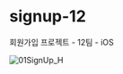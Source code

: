 # signup-12
회원가입 프로젝트 - 12팀 - iOS


![01SignUp_H](https://user-images.githubusercontent.com/34564706/77736714-07df7100-7050-11ea-9fe0-774d7af9bcad.gif)
